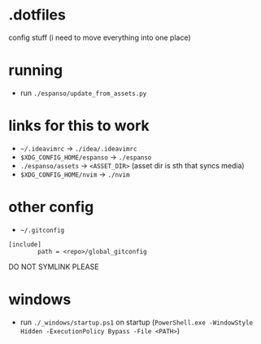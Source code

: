 # .dotfiles
config stuff (i need to move everything into one place)

# running
* run `./espanso/update_from_assets.py`

# links for this to work
* `~/.ideavimrc` -> `./idea/.ideavimrc`
* `$XDG_CONFIG_HOME/espanso` -> `./espanso`
* `./espanso/assets` -> `<ASSET_DIR>` (asset dir is sth that syncs media)
* `$XDG_CONFIG_HOME/nvim` -> `./nvim`

# other config
* `~/.gitconfig`
```
[include]
        path = <repo>/global_gitconfig
```
DO NOT SYMLINK PLEASE

# windows
* run `./_windows/startup.ps1` on startup (`PowerShell.exe -WindowStyle Hidden -ExecutionPolicy Bypass -File <PATH>`)

